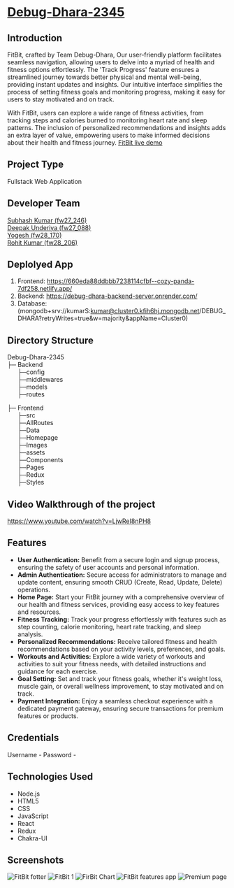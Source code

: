 # [Debug-Dhara-2345](https://660eda88ddbbb7238114cfbf--cozy-panda-7df258.netlify.app/)

## Introduction
FitBit, crafted by Team Debug-Dhara, Our user-friendly platform facilitates seamless navigation, allowing users to delve into a myriad of health and fitness options effortlessly. The 'Track Progress' feature ensures a streamlined journey towards better physical and mental well-being, providing instant updates and insights. Our intuitive interface simplifies the process of setting fitness goals and monitoring progress, making it easy for users to stay motivated and on track.

With FitBit, users can explore a wide range of fitness activities, from tracking steps and calories burned to monitoring heart rate and sleep patterns. The inclusion of personalized recommendations and insights adds an extra layer of value, empowering users to make informed decisions about their health and fitness journey. [FitBit live demo](https://660eda88ddbbb7238114cfbf--cozy-panda-7df258.netlify.app/)

## Project Type
Fullstack Web Application

## Developer Team
[Subhash Kumar (fw27_246)](https://skchouhan753.github.io/)<br/>
[Deepak Underiya (fw27_088)](https://github.com/underiya)<br/>
[Yogesh (fw28_170)](https://github.com/yogeshmasaistudent)<br/>
[Rohit Kumar (fw28_206)](https://github.com/Rohit27082000)<br/>

## Deplolyed App
1. Frontend: https://660eda88ddbbb7238114cfbf--cozy-panda-7df258.netlify.app/
2. Backend: https://debug-dhara-backend-server.onrender.com/
3. Database: (mongodb+srv://kumarS:kumar@cluster0.kfih6hj.mongodb.net/DEBUG_DHARA?retryWrites=true&w=majority&appName=Cluster0)

## Directory Structure
Debug-Dhara-2345<br/>
 ├─ Backend<br/>
    &nbsp;&nbsp;&nbsp;&nbsp;&nbsp;  ├─config<br/>
    &nbsp;&nbsp;&nbsp;&nbsp;&nbsp;  ├─middlewares<br/>
    &nbsp;&nbsp;&nbsp;&nbsp;&nbsp;  ├─models<br/>
    &nbsp;&nbsp;&nbsp;&nbsp;&nbsp;  ├─routes<br/>
         
  ├─ Frontend<br/>
     &nbsp;&nbsp;&nbsp;&nbsp;&nbsp; ├─src<br/>
     &nbsp;&nbsp;&nbsp;&nbsp;&nbsp;  ├─AllRoutes<br/>
     &nbsp;&nbsp;&nbsp;&nbsp;&nbsp;  ├─Data<br/>
     &nbsp;&nbsp;&nbsp;&nbsp;&nbsp;  ├─Homepage<br/>
     &nbsp;&nbsp;&nbsp;&nbsp;&nbsp;  ├─Images<br/>
     &nbsp;&nbsp;&nbsp;&nbsp;&nbsp;  ├─assets<br/>
     &nbsp;&nbsp;&nbsp;&nbsp;&nbsp;  ├─Components<br/>
     &nbsp;&nbsp;&nbsp;&nbsp;&nbsp;  ├─Pages<br/>
     &nbsp;&nbsp;&nbsp;&nbsp;&nbsp;  ├─Redux<br/>
     &nbsp;&nbsp;&nbsp;&nbsp;&nbsp;  ├─Styles<br/>
     

## Video Walkthrough of the project
https://www.youtube.com/watch?v=LjwReI8nPH8

## Features
 - **User Authentication:** Benefit from a secure login and signup process, ensuring the safety of user accounts and personal information.
 - **Admin Authentication:** Secure access for administrators to manage and update content, ensuring smooth CRUD (Create, Read, Update, Delete) operations.
 - **Home Page:** Start your FitBit journey with a comprehensive overview of our health and fitness services, providing easy access to key features and resources.
 - **Fitness Tracking:** Track your progress effortlessly with features such as step counting, calorie monitoring, heart rate tracking, and sleep analysis.
 - **Personalized Recommendations:** Receive tailored fitness and health recommendations based on your activity levels, preferences, and goals.
 - **Workouts and Activities:** Explore a wide variety of workouts and activities to suit your fitness needs, with detailed instructions and guidance for each exercise.
 - **Goal Setting:** Set and track your fitness goals, whether it's weight loss, muscle gain, or overall wellness improvement, to stay motivated and on track.
 - **Payment Integration:** Enjoy a seamless checkout experience with a dedicated payment gateway, ensuring secure transactions for premium features or products.

## Credentials
 Username - 
 Password - 

## Technologies Used
 - Node.js
 - HTML5
 - CSS
 - JavaScript
 - React
 - Redux
 - Chakra-UI

## Screenshots

![FitBit fotter](https://github.com/Skchouhan753/Debug-Dhara-2345/assets/147644659/5bba1bfe-91ec-405a-9e21-fa8979175f14)
![FitBit 1](https://github.com/Skchouhan753/Debug-Dhara-2345/assets/147644659/3ce4bd36-3f69-4080-ae6d-badb879dab59)
![FirBit Chart](https://github.com/Skchouhan753/Debug-Dhara-2345/assets/147644659/af5cf5da-2681-45d6-9a67-1fb627fe2aa6)
![FitBit features app](https://github.com/Skchouhan753/Debug-Dhara-2345/assets/147644659/a2a5d2cb-95bc-4d4f-ae82-5c8aff7415b1)
![Premium page](https://github.com/Skchouhan753/Debug-Dhara-2345/assets/147644659/1bdadab5-7e2f-45eb-9f5e-565d33f6e842)

